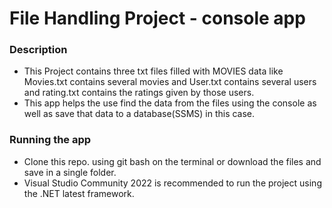 ﻿# File Handling Project - console app

### Description
- This Project contains three txt files filled with MOVIES data like Movies.txt contains several movies and User.txt contains several users and rating.txt contains the ratings given by those users.
- This app helps the use find the data from the files using the console as well as save that data to a database(SSMS) in this case.

### Running the app
- Clone this repo. using git bash on the terminal or download the files and save in a single folder.
- Visual Studio Community 2022 is recommended to run the project using the .NET latest framework.

